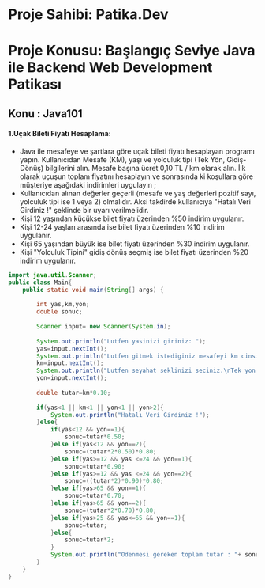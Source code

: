 # Proje Sahibi: Patika.Dev 
# Proje Konusu: Başlangıç Seviye Java ile Backend Web Development Patikası
## Konu : Java101

#### 1.Uçak Bileti Fiyatı Hesaplama:
- Java ile mesafeye ve şartlara göre uçak bileti fiyatı hesaplayan programı yapın. Kullanıcıdan Mesafe (KM), yaşı ve yolculuk tipi (Tek Yön, Gidiş-Dönüş) bilgilerini alın. Mesafe başına ücret 0,10 TL / km olarak alın. İlk olarak uçuşun toplam fiyatını hesaplayın ve sonrasında ki koşullara göre müşteriye aşağıdaki indirimleri uygulayın ;
- Kullanıcıdan alınan değerler geçerli (mesafe ve yaş değerleri pozitif sayı, yolculuk tipi ise 1 veya 2) olmalıdır. Aksi takdirde kullanıcıya "Hatalı Veri Girdiniz !" şeklinde bir uyarı verilmelidir.
- Kişi 12 yaşından küçükse bilet fiyatı üzerinden %50 indirim uygulanır.
- Kişi 12-24 yaşları arasında ise bilet fiyatı üzerinden %10 indirim uygulanır.
- Kişi 65 yaşından büyük ise bilet fiyatı üzerinden %30 indirim uygulanır.
- Kişi "Yolculuk Tipini" gidiş dönüş seçmiş ise bilet fiyatı üzerinden %20 indirim uygulanır.

```java
import java.util.Scanner;
public class Main{
	public static void main(String[] args) {
	    
	    int yas,km,yon;
	    double sonuc;
	    
	    Scanner input= new Scanner(System.in);
	    
	    System.out.println("Lutfen yasinizi giriniz: ");
	    yas=input.nextInt();
	    System.out.println("Lutfen gitmek istediginiz mesafeyi km cinsinden giriniz: ");
	    km=input.nextInt();
	    System.out.println("Lutfen seyahat seklinizi seciniz.\nTek yon yolculuk icin : 1\nGidis donus icin : 2");
	    yon=input.nextInt();
	    
	    double tutar=km*0.10;
	    
	    if(yas<1 || km<1 || yon<1 || yon>2){
	        System.out.println("Hatalı Veri Girdiniz !");
	    }else{
	        if(yas<12 && yon==1){
	            sonuc=tutar*0.50;   
        	}else if(yas<12 && yon==2){
    	        sonuc=(tutar*2*0.50)*0.80;
            }else if(yas>=12 && yas <=24 && yon==1){
        	    sonuc=tutar*0.90;   
        	}else if(yas>=12 && yas <=24 && yon==2){
        	    sonuc=((tutar*2)*0.90)*0.80;
        	}else if(yas>65 && yon==1){
        	    sonuc=tutar*0.70;
        	}else if(yas>65 && yon==2){
        	    sonuc=(tutar*2*0.70)*0.80;
        	}else if(yas>25 && yas<=65 && yon==1){
        	    sonuc=tutar;
        	}else{
        	    sonuc=tutar*2;
        	}
        	System.out.println("Odenmesi gereken toplam tutar : "+ sonuc +" TL'dir.");
    	}
    }
}
```

